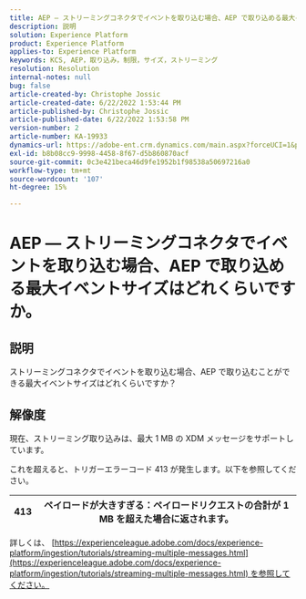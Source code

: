 ```yaml
---
title: AEP — ストリーミングコネクタでイベントを取り込む場合、AEP で取り込める最大イベントサイズはどれくらいですか。
description: 説明
solution: Experience Platform
product: Experience Platform
applies-to: Experience Platform
keywords: KCS, AEP，取り込み，制限，サイズ，ストリーミング
resolution: Resolution
internal-notes: null
bug: false
article-created-by: Christophe Jossic
article-created-date: 6/22/2022 1:53:44 PM
article-published-by: Christophe Jossic
article-published-date: 6/22/2022 1:53:58 PM
version-number: 2
article-number: KA-19933
dynamics-url: https://adobe-ent.crm.dynamics.com/main.aspx?forceUCI=1&pagetype=entityrecord&etn=knowledgearticle&id=16f23eb7-32f2-ec11-bb3d-6045bd0158c7
exl-id: b8b08cc9-9998-4458-8f67-d5b860870acf
source-git-commit: 0c3e421beca46d9fe1952b1f98538a50697216a0
workflow-type: tm+mt
source-wordcount: '107'
ht-degree: 15%

---
```


# AEP — ストリーミングコネクタでイベントを取り込む場合、AEP で取り込める最大イベントサイズはどれくらいですか。

## 説明

ストリーミングコネクタでイベントを取り込む場合、AEP で取り込むことができる最大イベントサイズはどれくらいですか？

## 解像度


現在、ストリーミング取り込みは、最大 1 MB の XDM メッセージをサポートしています。

これを超えると、トリガーエラーコード 413 が発生します。以下を参照してください。




| 413 | ペイロードが大きすぎる：ペイロードリクエストの合計が 1 MB を超えた場合に返されます。 |
| --- | --- |




詳しくは、 [https://experienceleague.adobe.com/docs/experience-platform/ingestion/tutorials/streaming-multiple-messages.html](https://experienceleague.adobe.com/docs/experience-platform/ingestion/tutorials/streaming-multiple-messages.html) を参照してください。
